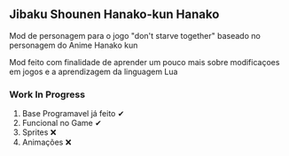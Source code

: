 ## Jibaku Shounen Hanako-kun Hanako

Mod de personagem para o jogo "don't starve together" baseado no personagem do Anime Hanako kun

Mod feito com finalidade de aprender um pouco mais sobre modificaçoes em jogos e a aprendizagem da linguagem Lua

### Work In Progress

  1. Base Programavel já feito ✔
  2. Funcional no Game ✔
  3. Sprites ❌
  4. Animações ❌


